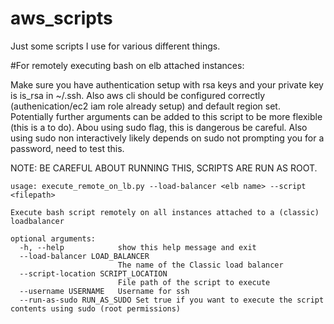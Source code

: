 # aws_scripts
Just some scripts I use for various different things.

#For remotely executing bash on elb attached instances: 

Make sure you have authentication setup with rsa keys and your private key is is_rsa in ~/.ssh. Also aws cli should be configured correctly (authenication/ec2 iam role already setup) and default region set. Potentially further arguments can be added to this script to be more flexible (this is a to do). Abou using sudo flag, this is dangerous be careful. Also using sudo non interactively likely depends on sudo not prompting you for a password, need to test this.

NOTE: BE CAREFUL ABOUT RUNNING THIS, SCRIPTS ARE RUN AS ROOT. 

```
usage: execute_remote_on_lb.py --load-balancer <elb name> --script <filepath>

Execute bash script remotely on all instances attached to a (classic)
loadbalancer

optional arguments:
  -h, --help            show this help message and exit
  --load-balancer LOAD_BALANCER
                        The name of the Classic load balancer
  --script-location SCRIPT_LOCATION
                        File path of the script to execute
  --username USERNAME   Username for ssh
  --run-as-sudo RUN_AS_SUDO Set true if you want to execute the script contents using sudo (root permissions)
```
